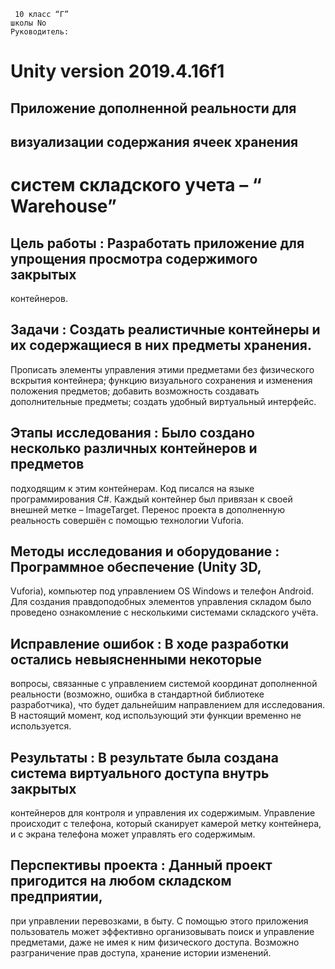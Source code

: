 ```
 10 класс “Г”
школы No 
Руководитель:
```
# Unity version 2019.4.16f1
## Приложение дополненной реальности для

## визуализации содержания ячеек хранения

# систем складского учета – “ Warehouse”

## Цель работы : Разработать приложение для упрощения просмотра содержимого закрытых

контейнеров.

## Задачи : Создать реалистичные контейнеры и их содержащиеся в них предметы хранения.

Прописать элементы управления этими предметами без физического вскрытия контейнера; функцию
визуального сохранения и изменения положения предметов; добавить возможность создавать
дополнительные предметы; создать удобный виртуальный интерфейс.

## Этапы исследования : Было создано несколько различных контейнеров и предметов

подходящим к этим контейнерам. Код писался на языке программирования C#. Каждый контейнер
был привязан к своей внешней метке – ImageTarget. Перенос проекта в дополненную реальность
совершён с помощью технологии Vuforia.

## Методы исследования и оборудование : Программное обеспечение (Unity 3D,

Vuforia), компьютер под управлением OS Windows и телефон Android. Для создания
правдоподобных элементов управления складом было проведено ознакомление с несколькими
системами складского учёта.

## Исправление ошибок : В ходе разработки остались невыясненными некоторые

вопросы, связанные с управлением системой координат дополненной реальности (возможно,
ошибка в стандартной библиотеке разработчика), что будет дальнейшим направлением для
исследования. В настоящий момент, код использующий эти функции временно не используется.

## Результаты : В результате была создана система виртуального доступа внутрь закрытых

контейнеров для контроля и управления их содержимым. Управление происходит с телефона,
который сканирует камерой метку контейнера, и с экрана телефона может управлять его
содержимым.

## Перспективы проекта : Данный проект пригодится на любом складском предприятии,

при управлении перевозками, в быту. С помощью этого приложения пользователь может
эффективно организовывать поиск и управление предметами, даже не имея к ним физического
доступа. Возможно разграничение прав доступа, хранение истории изменений.


